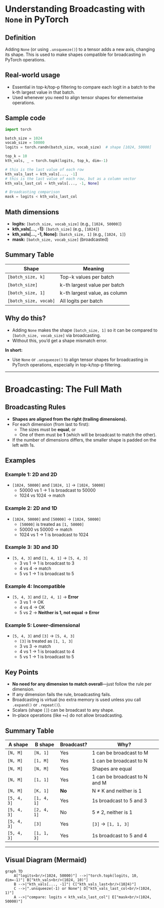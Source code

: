 # Understanding Broadcasting with `None` in PyTorch

## Definition
Adding `None` (or using `.unsqueeze()`) to a tensor adds a new axis, changing its shape. This is used to make shapes compatible for broadcasting in PyTorch operations.

## Real-world usage
- Essential in top-k/top-p filtering to compare each logit in a batch to the k-th largest value in that batch.
- Used whenever you need to align tensor shapes for elementwise operations.

## Sample code
```python
import torch

batch_size = 1024
vocab_size = 50000
logits = torch.randn(batch_size, vocab_size)  # shape [1024, 50000]

top_k = 10
kth_vals, _ = torch.topk(logits, top_k, dim=-1)

# this is the last value of each row
kth_vals_last = kth_vals[..., -1]
# this is the last value of each row, but as a column vector
kth_vals_last_col = kth_vals[..., -1, None]

# Broadcasting comparison
mask = logits < kth_vals_last_col
```

## Math dimensions
- **logits:** `[batch_size, vocab_size]` (e.g., `[1024, 50000]`)
- **kth_vals[..., -1]:** `[batch_size]` (e.g., `[1024]`)
- **kth_vals[..., -1, None]:** `[batch_size, 1]` (e.g., `[1024, 1]`)
- **mask:** `[batch_size, vocab_size]` (broadcasted)

## Summary Table
| Shape                | Meaning                        |
|----------------------|-------------------------------|
| `[batch_size, k]`    | Top-k values per batch        |
| `[batch_size]`       | k-th largest value per batch  |
| `[batch_size, 1]`    | k-th largest value, as column |
| `[batch_size, vocab]`| All logits per batch          |

## Why do this?
- Adding `None` makes the shape `[batch_size, 1]` so it can be compared to `[batch_size, vocab_size]` via broadcasting.
- Without this, you’d get a shape mismatch error.

**In short:**
- Use `None` or `.unsqueeze()` to align tensor shapes for broadcasting in PyTorch operations, especially in top-k/top-p filtering.

---

# Broadcasting: The Full Math

## Broadcasting Rules
- **Shapes are aligned from the right (trailing dimensions).**
- For each dimension (from last to first):
  - The sizes must be **equal**, or
  - One of them must be **1** (which will be broadcast to match the other).
- If the number of dimensions differs, the smaller shape is padded on the left with 1s.

## Examples

### Example 1: 2D and 2D
- `[1024, 50000]` and `[1024, 1]` → `[1024, 50000]`
  - 50000 vs 1 → 1 is broadcast to 50000
  - 1024 vs 1024 → match

### Example 2: 2D and 1D
- `[1024, 50000]` and `[50000]` → `[1024, 50000]`
  - `[50000]` is treated as `[1, 50000]`
  - 50000 vs 50000 → match
  - 1024 vs 1 → 1 is broadcast to 1024

### Example 3: 3D and 3D
- `[5, 4, 3]` and `[1, 4, 1]` → `[5, 4, 3]`
  - 3 vs 1 → 1 is broadcast to 3
  - 4 vs 4 → match
  - 5 vs 1 → 1 is broadcast to 5

### Example 4: Incompatible
- `[5, 4, 3]` and `[2, 4, 1]` → **Error**
  - 3 vs 1 → OK
  - 4 vs 4 → OK
  - 5 vs 2 → **Neither is 1, not equal → Error**

### Example 5: Lower-dimensional
- `[5, 4, 3]` and `[3]` → `[5, 4, 3]`
  - `[3]` is treated as `[1, 1, 3]`
  - 3 vs 3 → match
  - 4 vs 1 → 1 is broadcast to 4
  - 5 vs 1 → 1 is broadcast to 5

## Key Points
- **No need for any dimension to match overall**—just follow the rule per dimension.
- If any dimension fails the rule, broadcasting fails.
- Broadcasting is virtual (no extra memory is used unless you call `.expand()` or `.repeat()`).
- Scalars (shape `[]`) can be broadcast to any shape.
- In-place operations (like `+=`) do not allow broadcasting.

## Summary Table
| A shape        | B shape        | Broadcast? | Why?                                 |
|---------------|---------------|------------|--------------------------------------|
| `[N, M]`      | `[N, 1]`      | Yes        | 1 can be broadcast to M              |
| `[N, M]`      | `[1, M]`      | Yes        | 1 can be broadcast to N              |
| `[N, M]`      | `[N, M]`      | Yes        | Shapes are equal                     |
| `[N, M]`      | `[1, 1]`      | Yes        | 1 can be broadcast to N and M        |
| `[N, M]`      | `[K, 1]`      | **No**     | N ≠ K and neither is 1               |
| `[5, 4, 3]`   | `[1, 4, 1]`   | Yes        | 1s broadcast to 5 and 3              |
| `[5, 4, 3]`   | `[2, 4, 1]`   | No         | 5 ≠ 2, neither is 1                  |
| `[5, 4, 3]`   | `[3]`         | Yes        | `[3]` → `[1, 1, 3]`                  |
| `[5, 4, 3]`   | `[1, 1, 3]`   | Yes        | 1s broadcast to 5 and 4              |

---

## Visual Diagram (Mermaid)
```mermaid
graph TD
    A["logits<br/>(1024, 50000)"] -->|"torch.topk(logits, 10, dim=-1)"| B["kth_vals<br/>(1024, 10)"]
    B -->|"kth_vals[..., -1]"| C["kth_vals_last<br/>(1024)"]
    C -->|".unsqueeze(-1) or None"| D["kth_vals_last_col<br/>(1024, 1)"]
    A -->|"compare: logits < kth_vals_last_col"| E["mask<br/>(1024, 50000)"]
```
